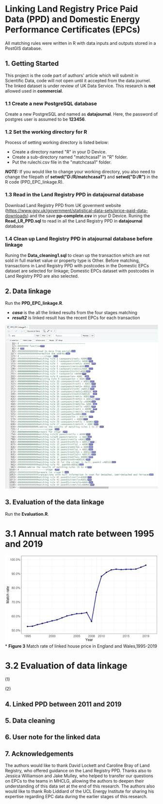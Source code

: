 
# Linking Land Registry Price Paid Data (PPD) and Domestic Energy Performance Certificates (EPCs)
All matching rules were written in R with data inputs and outputs stored in a PostGIS database.
## 1. Getting Started
This project is the code part of authors' article which will submit in Scientific Data, code will not open until it accepted from the data journel. The linked dataset is under review of UK Data Service. This research is **not** allowed used in **commercial**.


### 1.1 Create a new PostgreSQL database
Create a new PostgreSQL and named as **datajournal**. Here, the password of postgres user is assumed to be **123456**.


### 1.2 Set the working directory for R
Process of setting working directory is listed below:
- Create a directory named "R" in your D Device.
- Create a sub-directory named "matchcasa1" in "R" folder.  
- Put the rulechi.csv file in the "matchcasa1" folder.


***NOTE:*** If you would like to change your working directory, you also need to change the filepath of **setwd("D:/R/matchcasa1")** and **setwd("D:/R")** in the R code (PPD_EPC_linkage.R).


### 1.3 Read in the Land Registry PPD in datajournal database
Download Land Registry PPD from UK goverment website (https://www.gov.uk/government/statistical-data-sets/price-paid-data-downloads) and  the save **pp-complete.csv** in your D Device. Runing the **Read_LR_PPD.sql** to read in all the Land Registry PPD in **datajournal** database

### 1.4 Clean up Land Registry PPD in atajournal database before linkage
 Runing the **Data_cleaning1.sql** to clean up the transaction which are not sold in full market value or property type is Other. Before matching, transactions in Land Registry PPD with postcodes in the Domestic EPCs dataset are selected for linkage; Domestic EPCs dataset with postcodes in Land Registry PPD are also selected.

## 2. Data linkage
Run the **PPD_EPC_linkage.R**.
- ***casa*** is the all the linked results from the four stages matching
- ***result2*** is linked result has the recent EPCs for each transaction  
 
![](https://github.com/BINCHI1990/Link-LR-PPD-and-Domestic-EPCs/blob/master/Images/screenshot_of_linkage_code.png)

## 3. Evaluation of the data linkage 
Run the **Evaluation.R**.
# 3.1 Annual match rate between 1995 and 2019 
![](https://github.com/BINCHI1990/Link-LR-PPD-and-Domestic-EPCs/blob/master/Images/annual_matchrate.png)
            *  **Figure 3** Match rate of linked house price in England and Wales,1995-2019


# 3.2 Evaluation of data linkage 
(1)

(2)

## 4. Linked PPD between 2011 and 2019

## 5. Data cleaning 

## 6. User note for the linked data


## 7. Acknowledgements

The authors would like to thank David Lockett and Caroline Bray of Land Registry, who offered guidance on the Land Registry PPD. Thanks also to Jessica Williamson and Jake Mulley, who helped to transfer our questions on EPCs to the teams in MHCLG, allowing the authors to deepen their understanding of this data set at the end of this research. The authors also would like to thank Rob Liddiard of the UCL Energy Institute for sharing his expertise regarding EPC data during the earlier stages of this research.  

